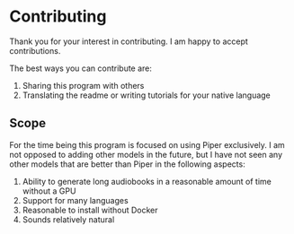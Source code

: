 # Contributing

Thank you for your interest in contributing. I am happy to accept contributions.

The best ways you can contribute are:

1. Sharing this program with others 
2. Translating the readme or writing tutorials for your native language

## Scope

For the time being this program is focused on using Piper exclusively. I am not opposed to adding other models in the future, but I have not seen any other models that are better than Piper in the following aspects:

1. Ability to generate long audiobooks in a reasonable amount of time without a GPU
2. Support for many languages
3. Reasonable to install without Docker
4. Sounds relatively natural